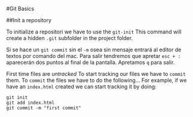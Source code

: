 #Git Basics

##Init a repository

To initialize a repositori we have to use the `git-init`
This command will create a hidden `.git` subfolder in the project folder.

Si se hace un `git commit` sin el `-m` osea sin mensaje entrará al editor de textos por comando del mac. Para salir tendremos que apretar `esc + :` aparecerán dos puntos al final de la pantalla. Apretamos `q` para salir.

First time files are *untracked* 
To start tracking our files we have to `commit` them.
To `commit` the  files we have to do the following...
For example, if we have an `index.html` created we can start tracking it by doing:
```
git init
git add index.html
git commit -m "first commit"
```
